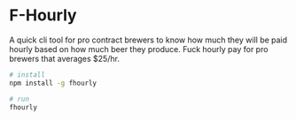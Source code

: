 # F-Hourly

A quick cli tool for pro contract brewers to know how much they will be paid hourly based on how much beer they produce.
Fuck hourly pay for pro brewers that averages $25/hr.

```sh
# install
npm install -g fhourly

# run
fhourly
```